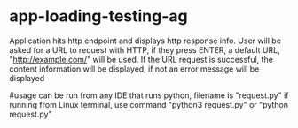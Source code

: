 # app-loading-testing-ag
Application hits http endpoint and displays http response info. User will be asked for a URL to request with HTTP, if they press ENTER, a default URL, "http://example.com/" will be used. If the URL request is successful, the content information will be displayed, if not an error message will be displayed

#usage
can be run from any IDE that runs python, filename is "request.py"
if running from Linux terminal, use command "python3 request.py" or "python request.py"
